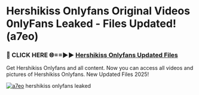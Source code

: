 # Hershikiss Onlyfans Original Videos 0nlyFans Leaked - Files Updated! (a7eo)

<h3>🔴 CLICK HERE 🌐==►► <a href="https://tinyurl.com/2jnfzry5" rel="nofollow">Hershikiss Onlyfans Updated Files</a></h3>

Get Hershikiss Onlyfans and all content. Now you can access all videos and pictures of Hershikiss Onlyfans. New Updated Files 2025!

[![a7eo](https://i.imgur.com/GyGTBgg.gif)](https://tinyurl.com/2jnfzry5)
hershikiss onlyfans leaked